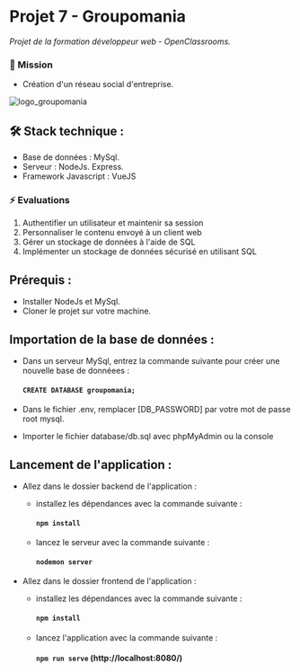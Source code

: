 # Projet 7 - Groupomania
_Projet de la formation développeur web - OpenClassrooms._

### 🎯 Mission
  - Création d'un réseau social d'entreprise.

![logo_groupomania](https://user-images.githubusercontent.com/78208136/183892148-dcd88012-0741-4570-8255-df9be7859689.png)

## 🛠 Stack technique :

- Base de données : MySql.
- Serveur : NodeJs. Express.
- Framework Javascript : VueJS

### ⚡️ Evaluations
1. Authentifier un utilisateur et maintenir sa session
2. Personnaliser le contenu envoyé à un client web
3. Gérer un stockage de données à l'aide de SQL
4. Implémenter un stockage de données sécurisé en utilisant SQL

## Prérequis :

- Installer NodeJs et MySql.
- Cloner le projet sur votre machine.

## Importation de la base de données :

- Dans un serveur MySql, entrez la commande suivante pour créer une nouvelle base de donnéees :
  #### `CREATE DATABASE groupomania;`
  
- Dans le fichier .env, remplacer [DB_PASSWORD] par votre mot de passe root mysql.  

- Importer le fichier database/db.sql avec phpMyAdmin ou la console

## Lancement de l'application :

- Allez dans le dossier backend de l'application :

  - installez les dépendances avec la commande suivante :
    #### `npm install`
  - lancez le serveur avec la commande suivante :
    #### `nodemon server`
    
- Allez dans le dossier frontend de l'application :

  - installez les dépendances avec la commande suivante :
    #### `npm install`
  - lancez l'application avec la commande suivante :
    #### `npm run serve` (http://localhost:8080/)
